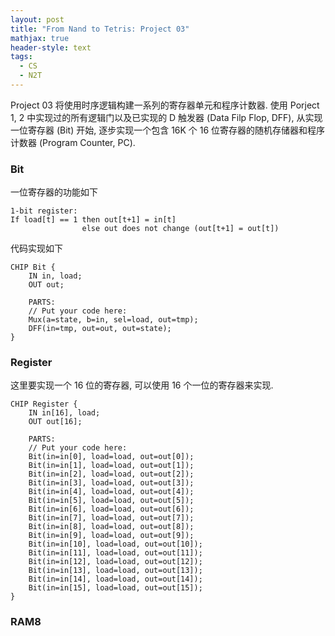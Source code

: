 ```yaml
---
layout: post
title: "From Nand to Tetris: Project 03"
mathjax: true
header-style: text
tags: 
  - CS
  - N2T
---
```








Project 03 将使用时序逻辑构建一系列的寄存器单元和程序计数器. 使用 Porject 1, 2 中实现过的所有逻辑门以及已实现的 D 触发器 (Data Filp Flop, DFF), 从实现一位寄存器 (Bit) 开始, 逐步实现一个包含 16K 个 16 位寄存器的随机存储器和程序计数器 (Program Counter, PC).



### Bit

一位寄存器的功能如下

``` 
1-bit register:
If load[t] == 1 then out[t+1] = in[t]
                else out does not change (out[t+1] = out[t])
```

代码实现如下

```
CHIP Bit {
    IN in, load;
    OUT out;

    PARTS:
    // Put your code here:
    Mux(a=state, b=in, sel=load, out=tmp);
    DFF(in=tmp, out=out, out=state);
}
```



### Register

这里要实现一个 16 位的寄存器, 可以使用 16 个一位的寄存器来实现.

```
CHIP Register {
    IN in[16], load;
    OUT out[16];

    PARTS:
    // Put your code here:
    Bit(in=in[0], load=load, out=out[0]);
    Bit(in=in[1], load=load, out=out[1]);
    Bit(in=in[2], load=load, out=out[2]);
    Bit(in=in[3], load=load, out=out[3]);
    Bit(in=in[4], load=load, out=out[4]);
    Bit(in=in[5], load=load, out=out[5]);
    Bit(in=in[6], load=load, out=out[6]);
    Bit(in=in[7], load=load, out=out[7]);
    Bit(in=in[8], load=load, out=out[8]);
    Bit(in=in[9], load=load, out=out[9]);
    Bit(in=in[10], load=load, out=out[10]);
    Bit(in=in[11], load=load, out=out[11]);
    Bit(in=in[12], load=load, out=out[12]);
    Bit(in=in[13], load=load, out=out[13]);
    Bit(in=in[14], load=load, out=out[14]);
    Bit(in=in[15], load=load, out=out[15]);
}
```



### RAM8

